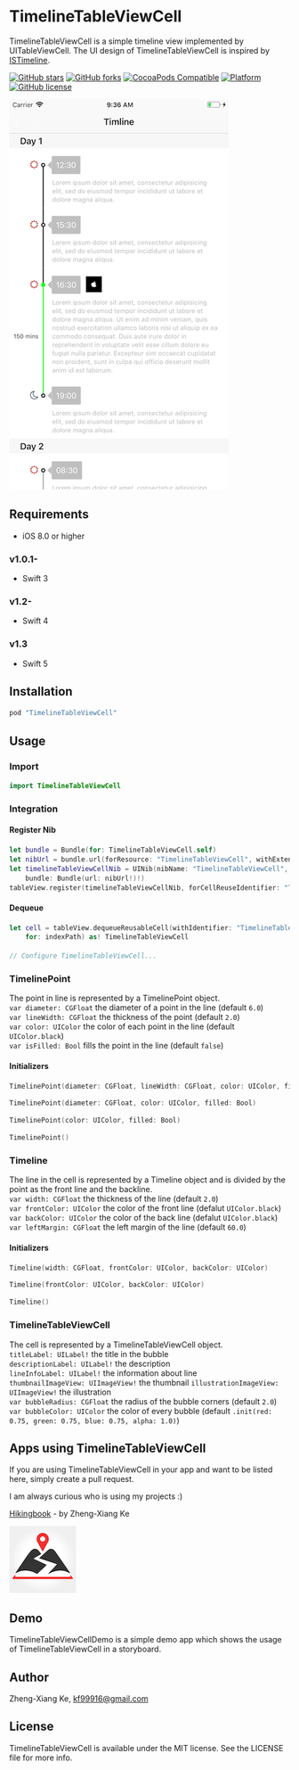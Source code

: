 # TimelineTableViewCell

TimelineTableViewCell is a simple timeline view implemented by UITableViewCell. The UI design of TimelineTableViewCell is inspired by [ISTimeline](https://github.com/instant-solutions/ISTimeline).

[![GitHub stars](https://img.shields.io/github/stars/kf99916/TimelineTableViewCell.svg)](https://github.com/kf99916/TimelineTableViewCell/stargazers)
[![GitHub forks](https://img.shields.io/github/forks/kf99916/TimelineTableViewCell.svg)](https://github.com/kf99916/TimelineTableViewCell/network)
[![CocoaPods Compatible](https://img.shields.io/cocoapods/v/TimelineTableViewCell.svg)](https://cocoapods.org/pods/TimelineTableViewCell)
[![Platform](https://img.shields.io/cocoapods/p/TimelineTableViewCell.svg)](https://github.com/kf99916/TimelineTableViewCell)
[![GitHub license](https://img.shields.io/github/license/kf99916/TimelineTableViewCell.svg)](https://github.com/kf99916/TimelineTableViewCell/blob/master/LICENSE)

![TimelineTableViewCell](/screenshots/timelineTableView.png 'TimelineTableViewCell')

## Requirements

- iOS 8.0 or higher

### v1.0.1-

- Swift 3

### v1.2-

- Swift 4

### v1.3

- Swift 5

## Installation

```ruby
pod "TimelineTableViewCell"
```

## Usage

### Import

```swift
import TimelineTableViewCell
```

### Integration

#### Register Nib

```swift
let bundle = Bundle(for: TimelineTableViewCell.self)
let nibUrl = bundle.url(forResource: "TimelineTableViewCell", withExtension: "bundle")
let timelineTableViewCellNib = UINib(nibName: "TimelineTableViewCell",
	bundle: Bundle(url: nibUrl!)!)
tableView.register(timelineTableViewCellNib, forCellReuseIdentifier: "TimelineTableViewCell")
```

#### Dequeue

```swift
let cell = tableView.dequeueReusableCell(withIdentifier: "TimelineTableViewCell",
	for: indexPath) as! TimelineTableViewCell

// Configure TimelineTableViewCell...
```

### TimelinePoint

The point in line is represented by a TimelinePoint object.  
`var diameter: CGFloat` the diameter of a point in the line (default `6.0`)  
`var lineWidth: CGFloat` the thickness of the point (default `2.0`)  
`var color: UIColor` the color of each point in the line (default `UIColor.black`)  
`var isFilled: Bool` fills the point in the line (default `false`)

#### Initializers

```swift
TimelinePoint(diameter: CGFloat, lineWidth: CGFloat, color: UIColor, filled: Bool)
```

```swift
TimelinePoint(diameter: CGFloat, color: UIColor, filled: Bool)
```

```swift
TimelinePoint(color: UIColor, filled: Bool)
```

```swift
TimelinePoint()
```

### Timeline

The line in the cell is represented by a Timeline object and is divided by the point as the front line and the backline.  
`var width: CGFloat` the thickness of the line (default `2.0`)  
`var frontColor: UIColor` the color of the front line (defalut `UIColor.black`)  
`var backColor: UIColor` the color of the back line (defalut `UIColor.black`)  
`var leftMargin: CGFloat` the left margin of the line (default `60.0`)

#### Initializers

```swift
Timeline(width: CGFloat, frontColor: UIColor, backColor: UIColor)
```

```swift
Timeline(frontColor: UIColor, backColor: UIColor)
```

```swift
Timeline()
```

### TimelineTableViewCell

The cell is represented by a TimelineTableViewCell object.  
`titleLabel: UILabel!` the title in the bubble  
`descriptionLabel: UILabel!` the description  
`lineInfoLabel: UILabel!` the information about line  
`thumbnailImageView: UIImageView!` the thumbnail
`illustrationImageView: UIImageView!` the illustration  
`var bubbleRadius: CGFloat` the radius of the bubble corners (default `2.0`)  
`var bubbleColor: UIColor` the color of every bubble (default `.init(red: 0.75, green: 0.75, blue: 0.75, alpha: 1.0)`)

## Apps using TimelineTableViewCell

If you are using TimelineTableViewCell in your app and want to be listed here, simply create a pull request.

I am always curious who is using my projects :)

[Hikingbook](https://itunes.apple.com/app/id1067838748) - by Zheng-Xiang Ke

![Hikingbook](apps/Hikingbook.png)

## Demo

TimelineTableViewCellDemo is a simple demo app which shows the usage of TimelineTableViewCell in a storyboard.

## Author

Zheng-Xiang Ke, kf99916@gmail.com

## License

TimelineTableViewCell is available under the MIT license. See the LICENSE file for more info.
